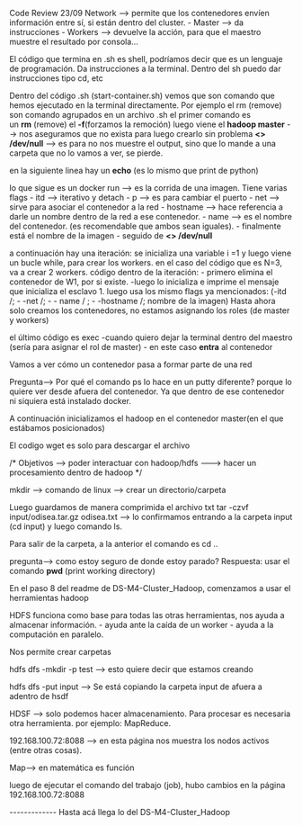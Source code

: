 Code Review 23/09
Network --> permite que los contenedores envíen información entre sí, si están dentro del cluster.
	- Master --> da instrucciones
	- Workers --> devuelve la acción, para que el maestro muestre el resultado por consola...
 
El código que termina en .sh es shell, podríamos decir que es un lenguaje de programación. Da instrucciones a la terminal.
Dentro del sh puedo dar instrucciones tipo cd, etc

Dentro del código .sh (start-container.sh) vemos que son comando que hemos ejecutado en la terminal directamente. Por ejemplo el rm (remove)
son comando agrupados en un archivo .sh
el primer comando es 	
		un **rm** (remove) 
		el **-f**(forzamos la remoción)
		luego viene el **hadoop master** --> nos aseguramos que no exista para luego crearlo sin problema
		**<> /dev/null**  --> es para no nos muestre el output, sino que lo mande a una carpeta que no lo vamos a ver, se pierde. 

en la siguiente linea hay un **echo** (es lo mismo que print de python)

lo que sigue es un docker run --> es la corrida de una imagen.
		Tiene varias flags 
		- itd --> iterativo y detach
		- p --> es para cambiar el puerto
		- net --> sirve para asociar el contenedor a la red
		- hostname --> hace referencia a darle un nombre dentro de la red a ese contenedor.
		- name --> es el nombre del contenedor. (es recomendable que ambos sean iguales).
		- finalmente está el nombre de la imagen
		- seguido de **<> /dev/null**

a continuación hay una iteración:
se inicializa una variable i =1
y luego viene un bucle while, para crear los workers.
en el caso del código que es N=3, va a crear 2 workers.
código dentro de la iteración:
	- primero elimina el contenedor de W1, por si existe.
	-luego lo inicializa e imprime el mensaje que inicializa el esclavo 1.
	luego usa los mismo flags ya mencionados: (-itd /; - -net /; - - name / ; - -hostname /; nombre de la imagen)
Hasta ahora solo creamos los contenedores, no estamos asignando los roles (de master y workers)

el último código es exec 
		-cuando quiero dejar la terminal dentro del maestro (sería para asignar el rol de master)
		- en este caso **entra** al contenedor

Vamos a ver cómo un contenedor pasa a formar parte de una red

Pregunta--> Por qué el comando ps lo hace en un putty diferente? porque lo quiere ver desde afuera del contenedor.
Ya que dentro de ese contenedor ni siquiera está instalado docker.

A continuación inicializamos el hadoop en el contenedor master(en el que estábamos posicionados)

El codigo wget es solo para descargar el archivo

/*
Objetivos --> poder interactuar con hadoop/hdfs
	---> hacer un procesamiento dentro de hadoop
*/

mkdir --> comando de linux --> crear un directorio/carpeta

Luego guardamos de manera comprimida el archivo txt
tar -czvf input/odisea.tar.gz odisea.txt
--> lo confirmamos entrando a la carpeta input (cd input)
	y luego comando ls.

Para salir de la carpeta, a la anterior el comando es cd ..

pregunta--> como estoy seguro de donde estoy parado?
Respuesta: usar el comando **pwd** (print working directory)

En el paso 8 del readme de DS-M4-Cluster_Hadoop, comenzamos a usar el herramientas hadoop

HDFS funciona como base para todas las otras herramientas, nos ayuda a almacenar información.
	- ayuda ante la caída de un worker
	- ayuda a la computación en paralelo.

Nos permite crear carpetas

hdfs dfs -mkdir -p test --> esto quiere decir que estamos creando


hdfs dfs -put input --> Se está copiando la carpeta input de afuera a adentro de hsdf

HDSF --> solo podemos hacer almacenamiento.
Para procesar es necesaria otra herramienta.
por ejemplo: MapReduce.

192.168.100.72:8088 --> en esta página nos muestra los nodos activos (entre otras cosas). 


Map--> en matemática es función

luego de ejecutar el comando del trabajo (job), hubo cambios en la página 192.168.100.72:8088 

------------- Hasta acá llega lo del DS-M4-Cluster_Hadoop